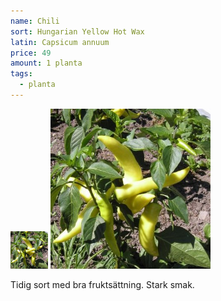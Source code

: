 ```yaml
---
name: Chili
sort: Hungarian Yellow Hot Wax
latin: Capsicum annuum
price: 49
amount: 1 planta
tags:
  - planta
---
```


<img src="/img/plant-chili-hungarian-yellow-hot-wax.jpg" width="60" data-srcset="1x, 1.5x, 2x" alt="Chili Hungarian Yellow Hot Wax" class="thumb">
<img src="/img/plant-chili-hungarian-yellow-hot-wax.jpg" width="256" data-srcset="1x, 1.5x, 2x" alt="Chili Hungarian Yellow Hot Wax">


Tidig sort med bra fruktsättning. Stark smak.
